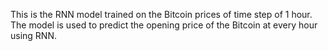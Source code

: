 This is the RNN model trained on the Bitcoin prices of time step of 1 hour. The model is used to predict the opening price of the Bitcoin at every hour using RNN.
